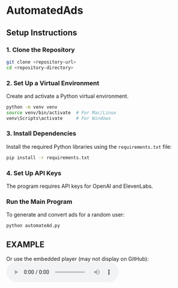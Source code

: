 # AutomatedAds

## **Setup Instructions**

### **1. Clone the Repository**
```bash
git clone <repository-url>
cd <repository-directory>
```

### **2. Set Up a Virtual Environment**
Create and activate a Python virtual environment.
```bash
python -m venv venv
source venv/bin/activate  # For Mac/Linux
venv\Scripts\activate     # For Windows
```

### **3. Install Dependencies**
Install the required Python libraries using the `requirements.txt` file:
```bash
pip install -r requirements.txt
```

### **4. Set Up API Keys**
The program requires API keys for OpenAI and ElevenLabs.

### **Run the Main Program**
To generate and convert ads for a random user:
```bash
python automateAd.py
```

## EXAMPLE ###
Or use the embedded player (may not display on GitHub):
<audio controls>
  <source src="./generated_audio/WithBackgroundoutput_audio_1_20250106223106.mp3" type="audio/mpeg">
  Your browser does not support the audio element.
</audio>
